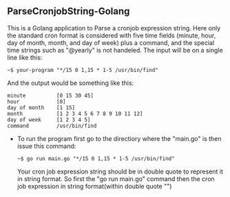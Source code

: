 ## ParseCronjobString-Golang
This is a Golang application to Parse a cronjob expression string.
Here only the standard cron format is considered with five time fields (minute, hour, day of month, month, and day of week) plus a command, and the special
time strings such as "@yearly" is not handeled. The input will be on a single line like this:
```
~$ your-program "*/15 0 1,15 * 1-5 /usr/bin/find"
```

And the output would be something like this:
```
minute          [0 15 30 45]
hour            [0]
day of month    [1 15]
month           [1 2 3 4 5 6 7 8 9 10 11 12]
day of week     [1 2 3 4 5]
command         /usr/bin/find
```

* To run the program first go to the directiory where the "main.go" is then issue this command:
  ```
  ~$ go run main.go "*/15 0 1,15 * 1-5 /usr/bin/find"
  ```

  Your cron job expression string should be in double quote to represent it in string format.
  So first the "go run main.go" command then the cron job expression in string format(within double quote "")
  

